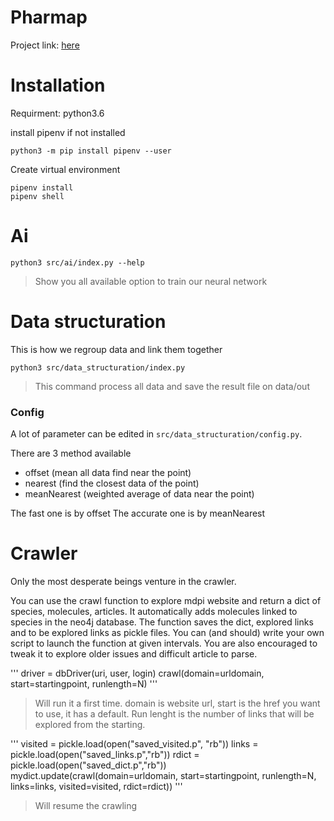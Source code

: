 # Pharmap
Project link: [here](https://projets.aiforabetterworld.bemyapp.com/#/projects/5bba650454a8770004b25ccc)

# Installation

Requirment: python3.6

install pipenv if not installed
```
python3 -m pip install pipenv --user
```
Create virtual environment
```
pipenv install
pipenv shell
```
# Ai
```
python3 src/ai/index.py --help
```
> Show you all available option to train our neural network

# Data structuration
This is how we regroup data and link them together
```
python3 src/data_structuration/index.py
```

> This command process all data and save the result file on data/out

### Config

A lot of parameter can be edited in `src/data_structuration/config.py`.

There are 3 method available
 - offset (mean all data find near the point)
 - nearest (find the closest data of the point)
 - meanNearest (weighted average of data near the point)

The fast one is by offset
The accurate one is by meanNearest

# Crawler
Only the most desperate beings venture in the crawler.

You can use the crawl function to explore mdpi website and return a dict of species, molecules, articles.
It automatically adds molecules linked to species in the neo4j database.
The function saves  the dict, explored links and to be explored links as pickle files.
You can (and should) write your own script to launch the function at given intervals.
You are also encouraged to tweak it to explore older issues and difficult article to parse.

'''
driver = dbDriver(uri, user, login)
crawl(domain=urldomain, start=startingpoint, runlength=N)
'''

> Will run it a first time. domain is website url, start is the href you want to use, it has a default.
Run lenght is the number of links that will be explored from the starting.

'''
visited = pickle.load(open("saved_visited.p", "rb"))
links = pickle.load(open("saved_links.p","rb"))
rdict = pickle.load(open("saved_dict.p","rb"))
mydict.update(crawl(domain=urldomain, start=startingpoint, runlength=N, links=links, visited=visited, rdict=rdict))
'''

> Will resume the crawling
